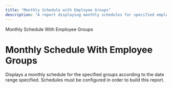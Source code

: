 ```yaml
---
title: "Monthly Schedule with Employee Groups"
description: "A report displaying monthly schedules for specified employee groups based on configured schedules and date range."
---
```


Monthly Schedule With Employee Groups

# Monthly Schedule With Employee Groups

Displays a monthly schedule for the specified groups according to the date range specified. Schedules must be configured in order to build this report.
